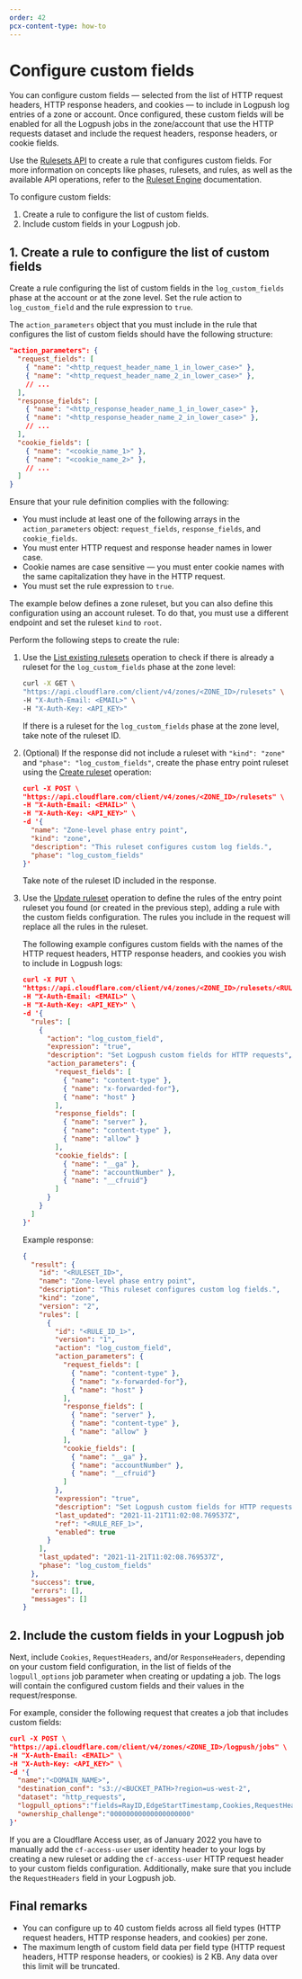 ```yaml
---
order: 42
pcx-content-type: how-to
---
```


# Configure custom fields

You can configure custom fields — selected from the list of HTTP request headers, HTTP response headers, and cookies — to include in Logpush log entries of a zone or account. Once configured, these custom fields will be enabled for all the Logpush jobs in the zone/account that use the HTTP requests dataset and include the request headers, response headers, or cookie fields.

Use the [Rulesets API](https://developers.cloudflare.com/ruleset-engine/rulesets-api) to create a rule that configures custom fields. For more information on concepts like phases, rulesets, and rules, as well as the available API operations, refer to the [Ruleset Engine](https://developers.cloudflare.com/ruleset-engine/) documentation.

To configure custom fields:

1. Create a rule to configure the list of custom fields.
1. Include custom fields in your Logpush job.

## 1. Create a rule to configure the list of custom fields

Create a rule configuring the list of custom fields in the `log_custom_fields` phase at the account or at the zone level. Set the rule action to `log_custom_field` and the rule expression to `true`.

The `action_parameters` object that you must include in the rule that configures the list of custom fields should have the following structure:

```json
"action_parameters": {
  "request_fields": [
    { "name": "<http_request_header_name_1_in_lower_case>" },
    { "name": "<http_request_header_name_2_in_lower_case>" },
    // ...
  ],
  "response_fields": [
    { "name": "<http_response_header_name_1_in_lower_case>" },
    { "name": "<http_response_header_name_2_in_lower_case>" },
    // ...
  ],
  "cookie_fields": [
    { "name": "<cookie_name_1>" },
    { "name": "<cookie_name_2>" },
    // ...
  ]
}
```

Ensure that your rule definition complies with the following:

* You must include at least one of the following arrays in the `action_parameters` object: `request_fields`, `response_fields`, and `cookie_fields`.
* You must enter HTTP request and response header names in lower case.
* Cookie names are case sensitive — you must enter cookie names with the same capitalization they have in the HTTP request.
* You must set the rule expression to `true`.

The example below defines a zone ruleset, but you can also define this configuration using an account ruleset. To do that, you must use a different endpoint and set the ruleset `kind` to `root`.

Perform the following steps to create the rule:

1. Use the [List existing rulesets](https://developers.cloudflare.com/ruleset-engine/rulesets-api/view#list-existing-rulesets) operation to check if there is already a ruleset for the `log_custom_fields` phase at the zone level:

    ```bash
    curl -X GET \
    "https://api.cloudflare.com/client/v4/zones/<ZONE_ID>/rulesets" \
    -H "X-Auth-Email: <EMAIL>" \
    -H "X-Auth-Key: <API_KEY>"
    ```

    If there is a ruleset for the `log_custom_fields` phase at the zone level, take note of the ruleset ID.

1. (Optional) If the response did not include a ruleset with `"kind": "zone"` and `"phase": "log_custom_fields"`, create the phase entry point ruleset using the [Create ruleset](https://developers.cloudflare.com/ruleset-engine/rulesets-api/create) operation:

    ```json
    curl -X POST \
    "https://api.cloudflare.com/client/v4/zones/<ZONE_ID>/rulesets" \
    -H "X-Auth-Email: <EMAIL>" \
    -H "X-Auth-Key: <API_KEY>" \
    -d '{
      "name": "Zone-level phase entry point",
      "kind": "zone",
      "description": "This ruleset configures custom log fields.",
      "phase": "log_custom_fields"
    }'
    ```

    Take note of the ruleset ID included in the response.

1. Use the [Update ruleset](https://developers.cloudflare.com/ruleset-engine/rulesets-api/update) operation to define the rules of the entry point ruleset you found (or created in the previous step), adding a rule with the custom fields configuration. The rules you include in the request will replace all the rules in the ruleset.

    The following example configures custom fields with the names of the HTTP request headers, HTTP response headers, and cookies you wish to include in Logpush logs:

    ```json
    curl -X PUT \
    "https://api.cloudflare.com/client/v4/zones/<ZONE_ID>/rulesets/<RULESET_ID>" \
    -H "X-Auth-Email: <EMAIL>" \
    -H "X-Auth-Key: <API_KEY>" \
    -d '{
      "rules": [
        {
          "action": "log_custom_field",
          "expression": "true",
          "description": "Set Logpush custom fields for HTTP requests",
          "action_parameters": {
            "request_fields": [
              { "name": "content-type" },
              { "name": "x-forwarded-for"},
              { "name": "host" }
            ],
            "response_fields": [
              { "name": "server" },
              { "name": "content-type" },
              { "name": "allow" }
            ],
            "cookie_fields": [
              { "name": "__ga" },
              { "name": "accountNumber" },
              { "name": "__cfruid"}
            ]
          }
        }
      ]
    }'
    ```

    Example response:

    ```json
    {
      "result": {
        "id": "<RULESET_ID>",
        "name": "Zone-level phase entry point",
        "description": "This ruleset configures custom log fields.",
        "kind": "zone",
        "version": "2",
        "rules": [
          {
            "id": "<RULE_ID_1>",
            "version": "1",
            "action": "log_custom_field",
            "action_parameters": {
              "request_fields": [
                { "name": "content-type" },
                { "name": "x-forwarded-for"},
                { "name": "host" }
              ],
              "response_fields": [
                { "name": "server" },
                { "name": "content-type" },
                { "name": "allow" }
              ],
              "cookie_fields": [
                { "name": "__ga" },
                { "name": "accountNumber" },
                { "name": "__cfruid"}
              ]
            },
            "expression": "true",
            "description": "Set Logpush custom fields for HTTP requests",
            "last_updated": "2021-11-21T11:02:08.769537Z",
            "ref": "<RULE_REF_1>",
            "enabled": true
          }
        ],
        "last_updated": "2021-11-21T11:02:08.769537Z",
        "phase": "log_custom_fields"
      },
      "success": true,
      "errors": [],
      "messages": []
    }
    ```

## 2. Include the custom fields in your Logpush job

Next, include `Cookies`, `RequestHeaders`, and/or `ResponseHeaders`, depending on your custom field configuration, in the list of fields of the `logpull_options` job parameter when creating or updating a job. The logs will contain the configured custom fields and their values in the request/response.

For example, consider the following request that creates a job that includes custom fields:

```json
curl -X POST \
"https://api.cloudflare.com/client/v4/zones/<ZONE_ID>/logpush/jobs" \
-H "X-Auth-Email: <EMAIL>" \ 
-H "X-Auth-Key: <API_KEY>" \
-d '{
  "name":"<DOMAIN_NAME>",
  "destination_conf": "s3://<BUCKET_PATH>?region=us-west-2",
  "dataset": "http_requests",
  "logpull_options":"fields=RayID,EdgeStartTimestamp,Cookies,RequestHeaders,ResponseHeaders&timestamps=rfc3339",
  "ownership_challenge":"00000000000000000000"
}'
```

<Aside type="note" header="Note for Cloudflare Access users">

If you are a Cloudflare Access user, as of January 2022 you have to manually add the `cf-access-user` user identity header to your logs by creating a new ruleset or adding the `cf-access-user` HTTP request header to your custom fields configuration. Additionally, make sure that you include the `RequestHeaders` field in your Logpush job.

</Aside>

## Final remarks

* You can configure up to 40 custom fields across all field types (HTTP request headers, HTTP response headers, and cookies) per zone.
* The maximum length of custom field data per field type (HTTP request headers, HTTP response headers, or cookies) is 2 KB. Any data over this limit will be truncated.
